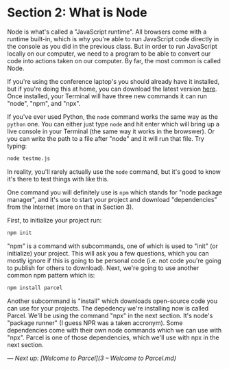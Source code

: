 # Section 2: What is Node
Node is what's called a "JavaScript runtime". All browsers come with a runtime built-in, which is why you're able to run JavaScript code directly in the console as you did in the previous class. But in order to run JavaScript locally on our computer, we need to a program to be able to convert our code into actions taken on our computer. By far, the most common is called Node. 

If you're using the conference laptop's you should already have it installed, but if you're doing this at home, you can download the latest version [here](https://nodejs.org/en/download/). Once installed, your Terminal will have three new commands it can run "node", "npm", and "npx".

If you've ever used Python, the `node` command works the same way as the `python` one. You can either just type `node` and hit enter which will bring up a live console in your Terminal (the same way it works in the browswer). Or you can write the path to a file after "node" and it will run that file. Try typing:

```bash
node testme.js
```

In reality, you'll rarely actually use the `node` command, but it's good to know it's there to test things with like this. 

One command you will definitely use is `npm` which stands for "node package manager", and it's use to start your project and download "dependencies" from the Internet (more on that in Section 3). 

First, to initialize your project run:
```bash
npm init
```

"npm" is a command with subcommands, one of which is used to "init" (or initialize) your project. This will ask you a few questions, which you can mostly ignore if this is going to be personal code (i.e. not code you're going to publish for others to download). Next, we're going to use another common npm pattern which is:

```bash
npm install parcel
```

Another subcommand is "install" which downloads open-source code you can use for your projects. The depedency we're installing now is called Parcel. We'll be using the command "npx" in the next section. It's node's "package runner" (I guess NPR was a taken accronym). Some dependencies come with their own node commands which we can use with "npx". Parcel is one of those dependencies, which we'll use with npx in the next section.

*–– Next up: [Welcome to Parcel](3 – Welcome to Parcel.md)*